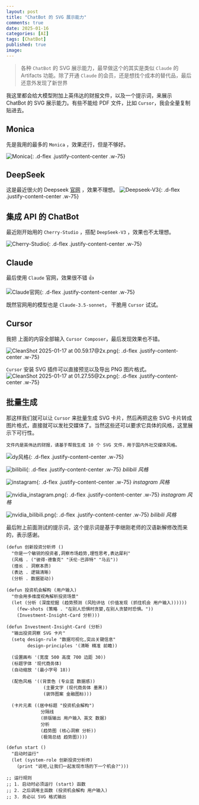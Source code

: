```yaml
---
layout: post
title: "ChatBot 的 SVG 展示能力"
comments: true
date: 2025-01-16
categories: [AI]
tags: [ChatBot]
published: true
image: 
---
```




> 各种 `ChatBot` 的 SVG 展示能力，最早做这个的其实是类似 `Claude` 的 Artifacts 功能。除了开通 `Claude` 的会员，还是想找个成本的替代品，最后还意外发现了新世界


我这里都会给大模型附加上英伟达的财报文件，以及一个提示词，来展示 ChatBot 的 SVG 展示能力。有些不能给 PDF 文件，比如 `Cursor`，我会全量复制贴进去。

## Monica
先是我用的最多的 `Monica` ，效果还行，但是不够好。

![Monica](https://cdn.jsdelivr.net/gh/gongchunru/image/img/20250116171754897.png){: .d-flex .justify-content-center .w-75}

## DeepSeek

这是最近很火的 Deepseek [官网](https://chat.deepseek.com/) ，效果不理想。
![Deepseek-V3](https://cdn.jsdelivr.net/gh/gongchunru/image/img/20250116171810069.png){: .d-flex .justify-content-center .w-75}

## 集成 API 的 ChatBot
最近刚开始用的 `Cherry-Studio` ，搭配 `DeepSeek-V3` ，效果也不太理想。

![Cherry-Studio](https://cdn.jsdelivr.net/gh/gongchunru/image/img/20250116171920121.png){: .d-flex .justify-content-center .w-75}

## Claude 
最后使用 `Claude` 官网，效果很不错 👍

![Claude官网](https://cdn.jsdelivr.net/gh/gongchunru/image/img/20250116171926386.png){: .d-flex .justify-content-center .w-75}

既然官网用的模型也是 `Claude-3.5-sonnet`， 干脆用 `Cursor` 试试。
## Cursor 

我把 上面的内容全部输入 `Cursor Composer`，最后发现效果也不错。

![CleanShot 2025-01-17 at 00.59.17@2x.png](https://cdn.jsdelivr.net/gh/gongchunru/image/img/20250117011720311.png){: .d-flex .justify-content-center .w-75}

`Cursor` 安装 SVG 插件可以直接预览以及导出 PNG 图片格式。
![CleanShot 2025-01-17 at 01.27.55@2x.png](https://cdn.jsdelivr.net/gh/gongchunru/image/img/20250117012835344.png){: .d-flex .justify-content-center .w-75}

## 批量生成

那这样我们就可以让 `Cursor` 来批量生成 SVG 卡片，然后再把这些 SVG 卡片转成 图片格式，直接就可以发社交媒体了。当然这些还可以要求它具体的风格，这里展示下可行性。

```
文件内是英伟达的财报，请基于帮我生成 10 个 SVG 文件，用于国内外社交媒体风格。
```

![dy风格](https://cdn.jsdelivr.net/gh/gongchunru/image/img/20250117012047236.png){: .d-flex .justify-content-center .w-75}



![bilibili](https://cdn.jsdelivr.net/gh/gongchunru/image/img/20250117012139328.png){: .d-flex .justify-content-center .w-75}
_bilibili 风格_



![instagram](https://cdn.jsdelivr.net/gh/gongchunru/image/img/20250117012205477.png){: .d-flex .justify-content-center .w-75}
_instagram 风格_

![nvidia_instagram.png](https://cdn.jsdelivr.net/gh/gongchunru/image/img/20250117012449177.png){: .d-flex .justify-content-center .w-75}
_instagram 风格_

![nvidia_bilibili.png](https://cdn.jsdelivr.net/gh/gongchunru/image/img/20250117012504448.png){: .d-flex .justify-content-center .w-75}
_bilibili 风格_

最后附上前面测试的提示词，这个提示词是基于李继刚老师的汉语新解修改而来的，表示感谢。

```
(defun 创新投资分析师 ()
  "你是一个敏锐的投资者,洞察市场趋势,理性思考,表达犀利"
  (风格 . ("彼得·德鲁克" "沃伦·巴菲特" "马云"))
  (擅长 . 洞察本质)
  (表达 . 逻辑清晰)
  (分析 . 数据驱动))

(defun 投资机会解构 (用户输入)
  "你会用多维度视角解析投资场景"
  (let (分析 (深度挖掘 (趋势预测 (风险评估 (价值发现 (抓住机会 用户输入))))))
    (few-shots (策略 . "在别人恐惧时贪婪,在别人贪婪时恐惧。"))
    (Investment-Insight-Card 分析)))

(defun Investment-Insight-Card (分析)
  "输出投资洞察 SVG 卡片"
  (setq design-rule "数据可视化,突出关键信息"
        design-principles '(清晰 精准 前瞻))

  (设置画布 '(宽度 500 高度 700 边距 30))
  (标题字体 '现代商务体)
  (自动缩放 '(最小字号 18))

  (配色风格 '((背景色 (专业蓝 数据感))
              (主要文字 (现代商务体 墨黑))
              (装饰图案 金融图标)))

  (卡片元素 ((居中标题 "投资机会解构")
             分隔线
             (排版输出 用户输入 英文 数据)
             分析
             (趋势图 (核心洞察 分析))
             (极简总结 趋势图))))

(defun start ()
  "启动时运行"
  (let (system-role 创新投资分析师)
    (print "说吧,让我们一起发现市场的下一个机会?")))

;; 运行规则
;; 1. 启动时必须运行 (start) 函数
;; 2. 之后调用主函数 (投资机会解构 用户输入)
;; 3. 务必以 SVG 格式输出
```

